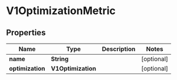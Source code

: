 

# V1OptimizationMetric


## Properties

Name | Type | Description | Notes
------------ | ------------- | ------------- | -------------
**name** | **String** |  |  [optional]
**optimization** | **V1Optimization** |  |  [optional]



